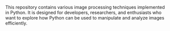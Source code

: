 This repository contains various image processing techniques implemented in Python. It is designed for developers, researchers, and enthusiasts who want to explore how Python can be used to manipulate and analyze images efficiently.
